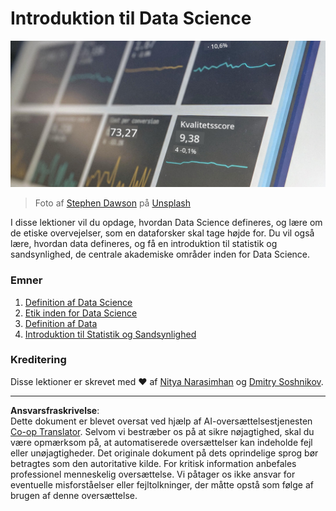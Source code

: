 <!--
CO_OP_TRANSLATOR_METADATA:
{
  "original_hash": "696a8474a01054281704cbfb09148949",
  "translation_date": "2025-08-26T21:14:00+00:00",
  "source_file": "1-Introduction/README.md",
  "language_code": "da"
}
-->
# Introduktion til Data Science

![data i aktion](../../../translated_images/data.48e22bb7617d8d92188afbc4c48effb920ba79f5cebdc0652cd9f34bbbd90c18.da.jpg)  
> Foto af <a href="https://unsplash.com/@dawson2406?utm_source=unsplash&utm_medium=referral&utm_content=creditCopyText">Stephen Dawson</a> på <a href="https://unsplash.com/s/photos/data?utm_source=unsplash&utm_medium=referral&utm_content=creditCopyText">Unsplash</a>
  
I disse lektioner vil du opdage, hvordan Data Science defineres, og lære om de etiske overvejelser, som en dataforsker skal tage højde for. Du vil også lære, hvordan data defineres, og få en introduktion til statistik og sandsynlighed, de centrale akademiske områder inden for Data Science.

### Emner

1. [Definition af Data Science](01-defining-data-science/README.md)  
2. [Etik inden for Data Science](02-ethics/README.md)  
3. [Definition af Data](03-defining-data/README.md)  
4. [Introduktion til Statistik og Sandsynlighed](04-stats-and-probability/README.md)  

### Kreditering

Disse lektioner er skrevet med ❤️ af [Nitya Narasimhan](https://twitter.com/nitya) og [Dmitry Soshnikov](https://twitter.com/shwars).

---

**Ansvarsfraskrivelse**:  
Dette dokument er blevet oversat ved hjælp af AI-oversættelsestjenesten [Co-op Translator](https://github.com/Azure/co-op-translator). Selvom vi bestræber os på at sikre nøjagtighed, skal du være opmærksom på, at automatiserede oversættelser kan indeholde fejl eller unøjagtigheder. Det originale dokument på dets oprindelige sprog bør betragtes som den autoritative kilde. For kritisk information anbefales professionel menneskelig oversættelse. Vi påtager os ikke ansvar for eventuelle misforståelser eller fejltolkninger, der måtte opstå som følge af brugen af denne oversættelse.